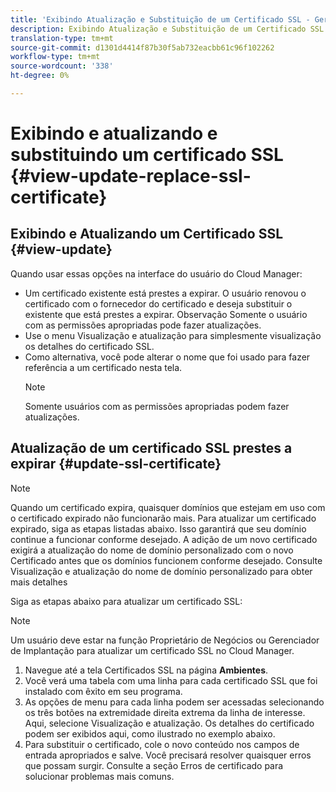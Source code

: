 ```yaml
---
title: 'Exibindo Atualização e Substituição de um Certificado SSL - Gerenciando SSL '
description: Exibindo Atualização e Substituição de um Certificado SSL - Gerenciando Certificados SSL
translation-type: tm+mt
source-git-commit: d1301d4414f87b30f5ab732eacbb61c96f102262
workflow-type: tm+mt
source-wordcount: '338'
ht-degree: 0%

---
```



# Exibindo e atualizando e substituindo um certificado SSL {#view-update-replace-ssl-certificate}

## Exibindo e Atualizando um Certificado SSL {#view-update}

Quando usar essas opções na interface do usuário do Cloud Manager:

* Um certificado existente está prestes a expirar. O usuário renovou o certificado com o fornecedor do certificado e deseja substituir o existente que está prestes a expirar. Observação Somente o usuário com as permissões apropriadas pode fazer atualizações.
* Use o menu Visualização e atualização para simplesmente visualização os detalhes do certificado SSL.
* Como alternativa, você pode alterar o nome que foi usado para fazer referência a um certificado nesta tela.
   >[!NOTE]
   >Somente usuários com as permissões apropriadas podem fazer atualizações.


## Atualização de um certificado SSL prestes a expirar {#update-ssl-certificate}


>[!NOTE]
>Quando um certificado expira, quaisquer domínios que estejam em uso com o certificado expirado não funcionarão mais. Para atualizar um certificado expirado, siga as etapas listadas abaixo. Isso garantirá que seu domínio continue a funcionar conforme desejado. A adição de um novo certificado exigirá a atualização do nome de domínio personalizado com o novo Certificado antes que os domínios funcionem conforme desejado. Consulte Visualização e atualização do nome de domínio personalizado para obter mais detalhes

Siga as etapas abaixo para atualizar um certificado SSL:

>[!NOTE]
>Um usuário deve estar na função Proprietário de Negócios ou Gerenciador de Implantação para atualizar um certificado SSL no Cloud Manager.

1. Navegue até a tela Certificados SSL na página **Ambientes**.
1. Você verá uma tabela com uma linha para cada certificado SSL que foi instalado com êxito em seu programa.
1. As opções de menu para cada linha podem ser acessadas selecionando os três botões na extremidade direita extrema da linha de interesse. Aqui, selecione Visualização e atualização. Os detalhes do certificado podem ser exibidos aqui, como ilustrado no exemplo abaixo.
1. Para substituir o certificado, cole o novo conteúdo nos campos de entrada apropriados e salve. Você precisará resolver quaisquer erros que possam surgir. Consulte a seção Erros de certificado para solucionar problemas mais comuns.
